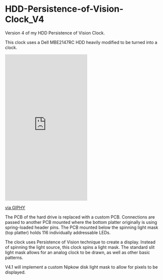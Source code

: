 # HDD-Persistence-of-Vision-Clock_V4
Version 4 of my HDD Persistence of Vision Clock.

This clock uses a Dell MBE2147RC HDD heavily modified to be turned into a clock.

<iframe src="https://giphy.com/embed/MYuGWlJ6zOhQHk5H5y" width="270" height="480" frameBorder="0" class="giphy-embed" allowFullScreen></iframe><p><a href="https://giphy.com/gifs/MYuGWlJ6zOhQHk5H5y">via GIPHY</a></p>

The PCB of the hard drive is replaced with a custom PCB. Connections are passed to another PCB mounted where the bottom platter originally is using spring-loaded header pins. The PCB mounted below the spinning light mask (top platter) holds 116 individually addressable LEDs.

The clock uses Persistence of Vision technique to create a display. Instead of spinning the light source, this clock spins a light mask. The standard slit light mask allows for an analog clock to be drawn, as well as other basic patterns.

V4.1 will implement a custom Nipkow disk light mask to allow for pixels to be displayed.

